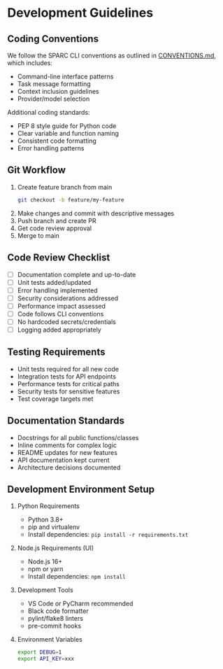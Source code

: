 # Development Guidelines

## Coding Conventions
We follow the SPARC CLI conventions as outlined in [CONVENTIONS.md](../configuration/CONVENTIONS.md), which includes:
- Command-line interface patterns
- Task message formatting
- Context inclusion guidelines
- Provider/model selection

Additional coding standards:
- PEP 8 style guide for Python code
- Clear variable and function naming
- Consistent code formatting
- Error handling patterns

## Git Workflow
1. Create feature branch from main
   ```bash
   git checkout -b feature/my-feature
   ```
2. Make changes and commit with descriptive messages
3. Push branch and create PR
4. Get code review approval
5. Merge to main

## Code Review Checklist
- [ ] Documentation complete and up-to-date
- [ ] Unit tests added/updated
- [ ] Error handling implemented
- [ ] Security considerations addressed
- [ ] Performance impact assessed
- [ ] Code follows CLI conventions
- [ ] No hardcoded secrets/credentials
- [ ] Logging added appropriately

## Testing Requirements
- Unit tests required for all new code
- Integration tests for API endpoints
- Performance tests for critical paths
- Security tests for sensitive features
- Test coverage targets met

## Documentation Standards
- Docstrings for all public functions/classes
- Inline comments for complex logic
- README updates for new features
- API documentation kept current
- Architecture decisions documented

## Development Environment Setup
1. Python Requirements
   - Python 3.8+
   - pip and virtualenv
   - Install dependencies: `pip install -r requirements.txt`

2. Node.js Requirements (UI)
   - Node.js 16+
   - npm or yarn
   - Install dependencies: `npm install`

3. Development Tools
   - VS Code or PyCharm recommended
   - Black code formatter
   - pylint/flake8 linters
   - pre-commit hooks

4. Environment Variables
   ```bash
   export DEBUG=1
   export API_KEY=xxx
   ```
